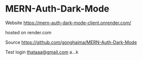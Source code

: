 # MERN-Auth-Dark-Mode


Website
https://mern-auth-dark-mode-client.onrender.com/

hosted on render.com

Source
https://github.com/gonghaima/MERN-Auth-Dark-Mode

Test login
thataaa@gmail.com
a...k